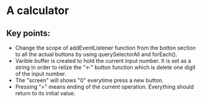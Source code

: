 # A calculator

## Key points:
- Change the scope of addEventListener function from the botton section to all the actual buttons by using querySelectorAll and forEach().
- Varible buffer is created to hold the current input number. It is set as a string in order to relize the "←" button function which is delete one digit of the input number.
- The "screen" will shows "0" everytime press a new button.
- Pressing "=" means ending of the current operation. Everything should return to its initial value.